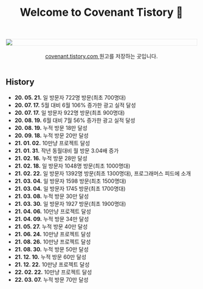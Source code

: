 
<h1 align="center"> Welcome to Covenant Tistory  👋</h1>

<br />

<br />
<img src="./img/main.png?raw=true" align="center" style="display: block; margin: 0px auto; display: block; height: auto; border:1px solid #eaeaea; padding: 0px;" width="" >
<br />

<div align=center>
  <a href="https://covenant.tistory.com/"> covenant.tistory.com </a> 원고를 저장하는 곳입니다.
</div>

<br />

## History

- __20. 05. 21.__ 일 방문자 722명 방문(최초 700명대)
- __20. 07. 17.__ 5월 대비 6월 106% 증가한 광고 실적 달성
- __20. 07. 17.__ 일 방문자 922명 방문(최초 900명대)
- __20. 08. 19.__ 6월 대비 7월 56% 증가한 광고 실적 달성
- __20. 08. 19.__ 누적 방문 18만 달성
- __20. 09. 18.__ 누적 방문 20만 달성
- __21. 01. 02.__ 10만냥 프로젝트 달성
- __21. 01. 31.__ 작년 동월대비 월 방문 3.04배 증가
- __21. 02. 16.__ 누적 방문 28만 달성
- __21. 02. 18.__ 일 방문자 1048명 방문(최초 1000명대)
- __21. 02. 22.__ 일 방문자 1392명 방문(최초 1300명대), 프로그래머스 피드에 소개
- __21. 03. 04.__ 일 방문자 1598 방문(최초 1500명대)
- __21. 03. 04.__ 일 방문자 1745 방문(최초 1700명대)
- __21. 03. 08.__ 누적 방문 30만 달성
- __21. 03. 30.__ 일 방문자 1927 방문(최초 1900명대)
- __21. 04. 06.__ 10만냥 프로젝트 달성
- __21. 04. 09.__ 누적 방문 34만 달성
- __21. 05. 27.__ 누적 방문 40만 달성
- __21. 06. 24.__ 10만냥 프로젝트 달성
- __21. 08. 26.__ 10만냥 프로젝트 달성
- __21. 08. 30.__ 누적 방문 50만 달성
- __21. 12. 10.__ 누적 방문 60만 달성
- __21. 12. 22.__ 10만냥 프로젝트 달성
- __22. 02. 22.__ 10만냥 프로젝트 달성
- __22. 03. 07.__ 누적 방문 70만 달성

<br />

<!-- 
<br />
<img src="./img/list.PNG?raw=true" align="center" style="display: block; margin: 0px auto; display: block; height: auto; border:1px solid #eaeaea; padding: 0px;" width="" >
<br />

- 올해 2월과 5월을 비교했을 때 2.2배 방문자수가 증가했습니다. 

-->
